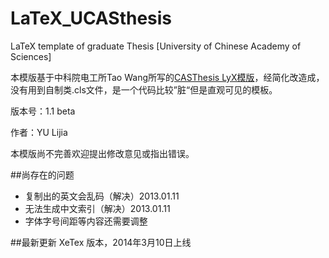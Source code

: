LaTeX_UCASthesis
================

LaTeX template of graduate Thesis [University of Chinese Academy of Sciences]

本模版基于中科院电工所Tao Wang所写的[CASThesis LyX模版](http://code.google.com/p/cas-lyx-template/)，经简化改造成，没有用到自制类.cls文件，是一个代码比较”脏“但是直观可见的模板。

版本号：1.1 beta

作者：YU Lijia

本模版尚不完善欢迎提出修改意见或指出错误。

##尚存在的问题
- 复制出的英文会乱码（解决）2013.01.11
- 无法生成中文索引（解决）2013.01.11
- 字体字号间距等内容还需要调整

##最新更新
XeTex 版本，2014年3月10日上线
